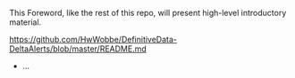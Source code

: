 This Foreword, like the rest of this repo, will present high-level introductory material.

https://github.com/HwWobbe/DefinitiveData-DeltaAlerts/blob/master/README.md

* ...
